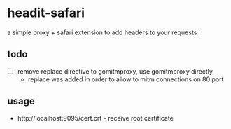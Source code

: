 # headit-safari
a simple proxy + safari extension to add headers to your requests

## todo
- [ ] remove replace directive to gomitmproxy, use gomitmproxy directly
  - replace was added in order to allow to mitm connections on 80 port

## usage
- http://localhost:9095/cert.crt - receive root certificate